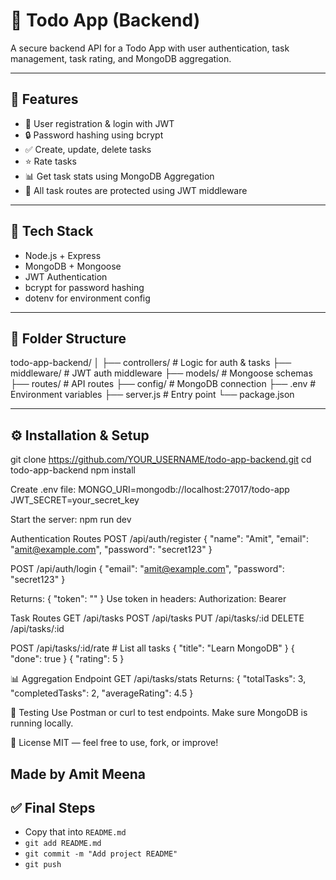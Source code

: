 # 📝 Todo App (Backend)

A secure backend API for a Todo App with user authentication, task management, task rating, and MongoDB aggregation.

---

## 🚀 Features

- 🔐 User registration & login with JWT
- 🔒 Password hashing using bcrypt
- ✅ Create, update, delete tasks
- ⭐ Rate tasks
- 📊 Get task stats using MongoDB Aggregation
- 🔐 All task routes are protected using JWT middleware

---

## 🧠 Tech Stack

- Node.js + Express
- MongoDB + Mongoose
- JWT Authentication
- bcrypt for password hashing
- dotenv for environment config

---

## 📁 Folder Structure

todo-app-backend/
│
├── controllers/ # Logic for auth & tasks
├── middleware/ # JWT auth middleware
├── models/ # Mongoose schemas
├── routes/ # API routes
├── config/ # MongoDB connection
├── .env # Environment variables
├── server.js # Entry point
└── package.json


---

## ⚙️ Installation & Setup

git clone https://github.com/YOUR_USERNAME/todo-app-backend.git
cd todo-app-backend
npm install

Create .env file:
MONGO_URI=mongodb://localhost:27017/todo-app
JWT_SECRET=your_secret_key

Start the server:
npm run dev

Authentication Routes
POST /api/auth/register
{ "name": "Amit", "email": "amit@example.com", "password": "secret123" }

POST /api/auth/login
{ "email": "amit@example.com", "password": "secret123" }

Returns:
{ "token": "<JWT-token>" }
Use token in headers:
Authorization: Bearer <JWT-token>

Task Routes
GET /api/tasks POST /api/tasks PUT /api/tasks/:id DELETE /api/tasks/:id

POST /api/tasks/:id/rate # List all tasks
{ "title": "Learn MongoDB" }
{ "done": true }
{ "rating": 5 }

📊 Aggregation Endpoint
GET /api/tasks/stats
Returns:
{
  "totalTasks": 3,
  "completedTasks": 2,
  "averageRating": 4.5
}

🧪 Testing
Use Postman or curl to test endpoints.
Make sure MongoDB is running locally.

📜 License
MIT — feel free to use, fork, or improve!

Made by Amit Meena
---

## ✅ Final Steps

- Copy that into `README.md`
- `git add README.md`
- `git commit -m "Add project README"`
- `git push`
